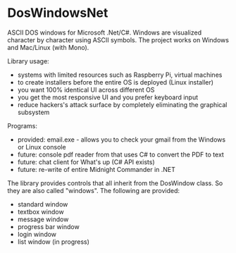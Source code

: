 # DosWindowsNet
ASCII DOS windows for Microsoft .Net/C#. Windows are visualized character by character using ASCII symbols. The project works on Windows and Mac/Linux (with Mono).

Library usage:

  * systems with limited resources such as Raspberry Pi, virtual machines
  * to create installers before the entire OS is deployed (Linux installer)
  * you want 100% identical UI across different OS
  * you get the most responsive UI and you prefer keyboard input
  * reduce hackers's attack surface by completely eliminating the graphical subsystem

Programs:
  * provided: email.exe - allows you to check your gmail from the Windows or Linux console
  * future: console pdf reader from that uses C# to convert the PDF to text
  * future: chat client for What's up (C# API exists)
  * future: re-write of entire Midnight Commander in .NET

The library provides controls that all inherit from the DosWindow class. So they are also called "windows". The following are provided:
  * standard window
  * textbox window
  * message window
  * progress bar window 
  * login window
  * list window (in progress)


